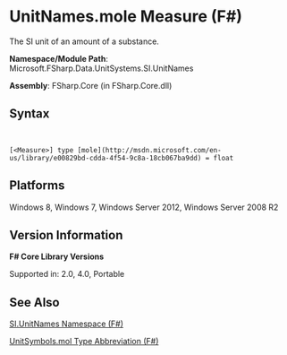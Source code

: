 # UnitNames.mole Measure (F#)

The SI unit of an amount of a substance.

**Namespace/Module Path**: Microsoft.FSharp.Data.UnitSystems.SI.UnitNames

**Assembly**: FSharp.Core (in FSharp.Core.dll)


## Syntax


```


[<Measure>] type [mole](http://msdn.microsoft.com/en-us/library/e00829bd-cdda-4f54-9c8a-18cb067ba9dd) = float

```



## Platforms
Windows 8, Windows 7, Windows Server 2012, Windows Server 2008 R2


## Version Information
**F# Core Library Versions**

Supported in: 2.0, 4.0, Portable




## See Also
[SI.UnitNames Namespace &#40;F&#35;&#41;](SI.UnitNames-Namespace-%5BFSharp%5D.md)

[UnitSymbols.mol Type Abbreviation &#40;F&#35;&#41;](UnitSymbols.mol-Type-Abbreviation-%5BFSharp%5D.md)

